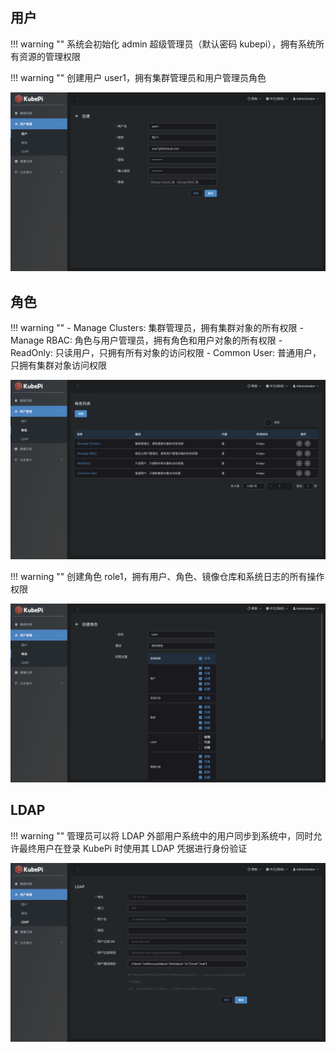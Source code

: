 
## 用户

!!! warning ""
    系统会初始化 admin 超级管理员（默认密码 kubepi），拥有系统所有资源的管理权限

!!! warning ""
    创建用户 user1，拥有集群管理员和用户管理员角色

![create-user](../img/kubepi/create-user.png)

## 角色

!!! warning ""
    - Manage Clusters: 集群管理员，拥有集群对象的所有权限
    - Manage RBAC: 角色与用户管理员，拥有角色和用户对象的所有权限
    - ReadOnly: 只读用户，只拥有所有对象的访问权限
    - Common User: 普通用户，只拥有集群对象访问权限

![role-index](../img/kubepi/role-index.png)

!!! warning ""
    创建角色 role1，拥有用户、角色、镜像仓库和系统日志的所有操作权限

![create-role](../img/kubepi/create-role.png)

## LDAP

!!! warning ""
    管理员可以将 LDAP 外部用户系统中的用户同步到系统中，同时允许最终用户在登录 KubePi 时使用其 LDAP 凭据进行身份验证

![ldap](../img/kubepi/ldap.png)